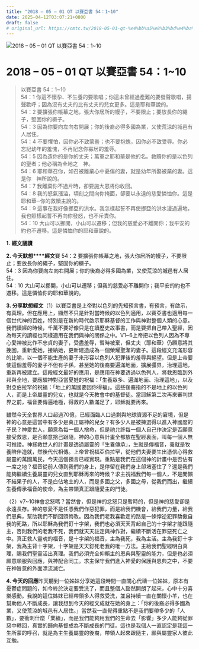 ```yaml
---
title: "2018 – 05 – 01 QT 以賽亞書 54：1~10"
date: 2025-04-12T03:07:21+0800
draft: false
# original_url: https://cmtc.tw/2018-05-01-qt-%e4%bb%a5%e8%b3%bd%e4%ba%9e%e6%9b%b8-54%ef%bc%9a110
---
```


![2018 – 05 – 01 QT 以賽亞書 54：1\~10](/images/qt.jpg   "2018 – 05 – 01 QT 以賽亞書 54：1\~10")

# 2018 – 05 – 01 QT 以賽亞書 54：1\~10

> 以賽亞書 54：1\~10  
> 54：1 你這不懷孕、不生養的要歌唱；你這未曾經過產難的要發聲歌唱，揚聲歡呼；因為沒有丈夫的比有丈夫的兒女更多。這是耶和華說的。  
> 54：2 要擴張你帳幕之地，張大你居所的幔子，不要限止；要放長你的繩子，堅固你的橛子。  
> 54：3 因為你要向左向右開展；你的後裔必得多國為業，又使荒涼的城邑有人居住。  
> 54：4 不要懼怕，因你必不致蒙羞；也不要抱愧，因你必不致受辱。你必忘記幼年的羞愧，不再記念你寡居的羞辱。  
> 54：5 因為造你的是你的丈夫；萬軍之耶和華是他的名。救贖你的是以色列的聖者；他必稱為全地之　神。  
> 54：6 耶和華召你，如召被離棄心中憂傷的妻，就是幼年所娶被棄的妻。這是你　神所說的。  
> 54：7 我離棄你不過片時，卻要施大恩將你收回。  
> 54：8 我的怒氣漲溢，頃刻之間向你掩面，卻要以永遠的慈愛憐恤你。這是耶和華─你的救贖主說的。  
> 54：9 這事在我好像挪亞的洪水。我怎樣起誓不再使挪亞的洪水漫過遍地，我也照樣起誓不再向你發怒，也不斥責你。  
> 54：10 大山可以挪開，小山可以遷移；但我的慈愛必不離開你；我平安的約也不遷移。這是憐恤你的耶和華說的。

**1.** **經文誦讀**

**2. 今天默想****經文**賽 54：2 要擴張你帳幕之地，張大你居所的幔子，不要限止；要放長你的繩子，堅固你的橛子。  
54：3 因為你要向左向右開展；你的後裔必得多國為業，又使荒涼的城邑有人居住。  
54：10 大山可以挪開，小山可以遷移；但我的慈愛必不離開你；我平安的約也不遷移。這是憐恤你的耶和華說的。

**3. 分享默想經文**（1）以賽亞書是上帝對以色列的先知預言書，有預言，有啟示，有真理。但在應用上，顯然不只是針對當時候的以色列適用，以賽亞書也適用每一個世代神的百姓，特別是在新約時代啟示耶穌基督的工作與神對整個人類的心意。我們讀經的時候，千萬不要好像只是在讀歷史故事書，而是要把自己帶入聖經，因為每天的讀經也同樣適用在我們與神的關係之中。V1\~6上帝把以色列人因為不專心愛神被比作不忠貞的妻子，受盡羞辱，暫時被棄，但丈夫（耶和華）仍願意將其挽回，重新愛她，接納她，更新建造成為一個榮耀聖潔的妻子。這段經文充滿形容的比喻，以一個不能生產的妻子來形容以色列人犯罪後的羞辱與絕望。但是上帝要使這個羞辱的妻子不但有子孫，甚至她的後裔要遍滿地面，擴展彊界，治理這地，重新再被建立。這段經文最好的應用，是應用在神要透過以色列人，將救恩臨到外邦與全地，要應驗神對亞當夏娃的祝福：「生養眾多、遍滿地面、治理這地」，以及對亞伯拉罕的祝福：「地上的萬國要因你得福」。這些後裔指的不是地上的以色列人，而是上帝屬靈的兒女，也就是今天教會中的基督徒。當耶穌第二次再來審判世界之前，福音要傳遍地極，得救的人數滿足了，耶穌就要再來。

雖然今天全世界人口超過70億，已經面臨人口過剩與地球資源不足的窘境，但是神的心意是這當中有多少是真正屬神的兒女？有多少人是被揀選得以進入神國度的子民？神愛世人，願意為每一個人捨命，但是祂允許每一個人自己作決定是否願意接受救恩，是否願意捨己跟隨，神的心意與計畫全都放在聖經裏面，叫每一個人無可推諉。神拯救世人的計畫是透過屬靈的「生養傳承」，生就是傳福音，養就是牧養陪伴造就，然後代代相傳。上帝曾祝福亞伯拉罕，從他們夫妻要生出憑信心得救屬靈的萬國萬民，今天這個預言已經實現。重點是我們在這個神的計畫中是否佔有一席之地？福音從前人傳到我們的身上，是停留在我們身上卻堵塞住了？還是我們能夠繼續生養屬靈的兒女直到耶穌再來的時候？求主祝福我們每一個人，不是閒懶不結果子的人，不是白佔地土的人，而是多國之父，多國之母，從我們而出，繼續生養傳承福音的使命，為主帶領真正跟隨愛主的門徒。

（2）v7\~10神會忿怒嗎？當然會，但是神的忿怒只是暫時的，但是神的慈愛卻是永遠長存。神的慈愛不是任憑我們作惡犯罪，而是給我們機會，給我們力量，給我們恩典，幫助我們不斷回頭悔改。因為我們老我喜歡走的路是一條悖逆犯罪驕傲自我的死路，所以耶穌為我們釘十字架，我們也必須天天背起自己的十字架才能跟隨主，否則我們的老我不死，我們就天天註定與神作對，繼續不斷活在罪惡死亡之中。真正救人靈魂的福音，是十字架的福音，主為我死，我為主活。主為我釘十字架，我為主背十字架，十字架是天天釘死老我的唯一方法。主給我們聖經明白真理，賜我們聖靈活出真理。我們必須完全仰賴主的恩典與聖靈的能力，但是也必須願意順服與回應，與神配合同工。求主保守我們進入神愛的保護與恩典之中，不要在神旨意的外面漂流滅亡。

**4. 今天的回應**昨天聽到一位姊妹分享她這段時間一直關心代禱一位姊妹，原本有憂鬱症問題的，如今終於決定要受洗了，而且整個人豁然開朗了起來，心中十分喜樂感動。我說的這位姊妹已經帶領多人得救受洗，並且持續一直在關懷小羊，也在幫助他人不斷成長，讓我想到今天的經文成就在她的身上：「你的後裔必得多國為業，又使荒涼的城邑有人居住。」當然我一直覺得重點不是我們要帶多少的「人數」，要衝刺什麼「業績」，而是我們能夠用我們的生命去「影響」多少人能夠從罪惡中轉回，真實的歸向基督成為不斷成長的門徒。這也是我個人一直認定是我這一生所蒙的呼召，就是為主生養屬靈的後裔，帶領人起來跟隨主，願與屬靈家人彼此互勉。